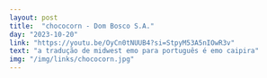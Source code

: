 ```yaml
---
layout: post
title:  "chococorn - Dom Bosco S.A."
day: "2023-10-20"
link: "https://youtu.be/OyCn0tNUUB4?si=StpyM53A5nIOwR3v"
text: "a tradução de midwest emo para português é emo caipira"
img: "/img/links/chococorn.jpg"
---
```

